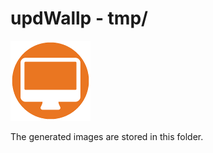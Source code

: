 # updWallp - tmp/

![Logo](https://raw.githubusercontent.com/yafp/updWallp/master/img/appIcon_128px.png)

The generated images are stored in this folder.
